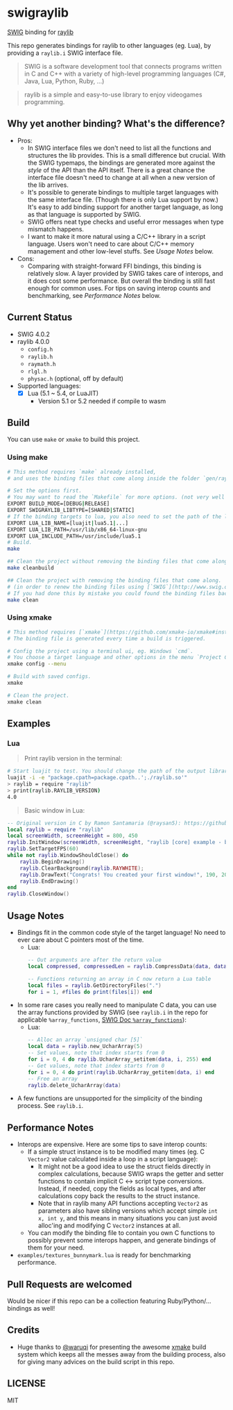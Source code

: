 # swigraylib #

[SWIG](http://www.swig.org/) binding for [raylib](https://www.raylib.com/index.html)

This repo generates bindings for raylib to other languages (eg. Lua), by providing a `raylib.i` SWIG interface file.

> SWIG is a software development tool that connects programs written in C and C++ with a variety of high-level programming languages (C#, Java, Lua, Python, Ruby, ...)

> raylib is a simple and easy-to-use library to enjoy videogames programming.

## Why yet another binding? What's the difference? ##

- Pros:
    - In SWIG interface files we don't need to list all the functions and structures the lib provides. This is a small difference but crucial. With the SWIG typemaps, the bindings are generated more against the *style* of the API than the API itself. There is a great chance the interface file doesn't need to change at all when a new version of the lib arrives.
    - It's possible to generate bindings to multiple target languages with the same interface file. (Though there is only Lua support by now.) It's easy to add binding support for another target language, as long as that language is supported by SWIG.
    - SWIG offers neat type checks and useful error messages when type mismatch happens.
    - I want to make it more natural using a C/C++ library in a script language. Users won't need to care about C/C++ memory management and other low-level stuffs. See *Usage Notes* below.
- Cons:
    - Comparing with straight-forward FFI bindings, this binding is relatively slow. A layer provided by SWIG takes care of interops, and it does cost some performance. But overall the binding is still fast enough for common uses. For tips on saving interop counts and benchmarking, see *Performance Notes* below.

## Current Status ##

- SWIG 4.0.2
- raylib 4.0.0
    - `config.h`
    - `raylib.h`
    - `raymath.h`
    - `rlgl.h`
    - `physac.h` (optional, off by default)
- Supported languages:
    - [x] Lua (5.1 ~ 5.4, or LuaJIT)
        - Version 5.1 or 5.2 needed if compile to wasm

## Build ##

You can use `make` or `xmake` to build this project.

### Using make ###
```sh
# This method requires `make` already installed,
# and uses the binding files that come along inside the folder `gen/raylib.i/`.

# Set the options first.
# You may want to read the `Makefile` for more options. (not very well documented though...)
EXPORT BUILD_MODE=[DEBUG|RELEASE]
EXPORT SWIGRAYLIB_LIBTYPE=[SHARED|STATIC]
# If the binding targets to lua, you also need to set the path of the lua library. Change the following paths accordingly.
EXPORT LUA_LIB_NAME=[luajit|lua5.1|...]
EXPORT LUA_LIB_PATH=/usr/lib/x86_64-linux-gnu
EXPORT LUA_INCLUDE_PATH=/usr/include/lua5.1
# Build.
make

## Clean the project without removing the binding files that come along.
make cleanbuild

## Clean the project with removing the binding files that come along.
# (in order to renew the binding files using [`SWIG`](http://www.swig.org/download.html)).
# If you had done this by mistake you could found the binding files back using git.
make clean
```

### Using xmake ###

```sh
# This method requires [`xmake`](https://github.com/xmake-io/xmake#installation) and [`SWIG`](http://www.swig.org/download.html) already installed.
# The binding file is generated every time a build is triggered.

# Config the project using a terminal ui, eg. Windows `cmd`.
# You choose a target language and other options in the menu `Project Configuration`.
xmake config --menu

# Build with saved configs.
xmake

# Clean the project.
xmake clean
```

## Examples ##

### Lua ###

> Print raylib version in the terminal:
```sh
# Start luajit to test. You should change the path of the output library accordingly.
luajit -i -e "package.cpath=package.cpath..';./raylib.so'"
> raylib = require "raylib"
> print(raylib.RAYLIB_VERSION)
4.0
```

> Basic window in Lua:
```lua
-- Original version in C by Ramon Santamaria (@raysan5): https://github.com/raysan5/raylib/blob/master/examples/core/core_basic_window.c
local raylib = require "raylib"
local screenWidth, screenHeight = 800, 450
raylib.InitWindow(screenWidth, screenHeight, "raylib [core] example - basic window")
raylib.SetTargetFPS(60)
while not raylib.WindowShouldClose() do
    raylib.BeginDrawing()
    raylib.ClearBackground(raylib.RAYWHITE);
    raylib.DrawText("Congrats! You created your first window!", 190, 200, 20, raylib.LIGHTGRAY)
    raylib.EndDrawing()
end
raylib.CloseWindow()
```

## Usage Notes ##

- Bindings fit in the common code style of the target language! No need to ever care about C pointers most of the time.
    - Lua:
        ```lua
        -- Out arguments are after the return value
        local compressed, compressedLen = raylib.CompressData(data, dataLen)

        -- Functions returning an array in C now return a Lua table
        local files = raylib.GetDirectoryFiles(".")
        for i = 1, #files do print(files[i]) end
        ```
- In some rare cases you really need to manipulate C data, you can use the array functions provided by SWIG (see `raylib.i` in the repo for applicable `%array_functions`, [SWIG Doc `%array_functions`](www.swig.org/Doc4.0/Library.html#Library_carrays)):
    - Lua:
        ```lua
        -- Alloc an array `unsigned char [5]`
        local data = raylib.new_UcharArray(5)
        -- Set values, note that index starts from 0
        for i = 0, 4 do raylib.UcharArray_setitem(data, i, 255) end
        -- Get values, note that index starts from 0
        for i = 0, 4 do print(raylib.UcharArray_getitem(data, i) end
        -- Free an array
        raylib.delete_UcharArray(data)
        ```
- A few functions are unsupported for the simplicity of the binding process. See `raylib.i`.

## Performance Notes ##

- Interops are expensive. Here are some tips to save interop counts:
    - If a simple struct instance is to be modified many times (eg. C `Vector2` value calculated inside a loop in a script language):
        - It might not be a good idea to use the struct fields directly in complex calculations, because SWIG wraps the getter and setter functions to contain implicit C <-> script type conversions. Instead, if needed, copy the fields as local types, and after calculations copy back the results to the struct instance.
        - Note that in raylib many API functions accepting `Vector2` as parameters also have sibling versions which accept simple `int x, int y`, and this means in many situations you can just avoid alloc'ing and modifying C `Vector2` instances at all.
    - You can modify the binding file to contain you own C functions to possibly prevent some interops happen, and generate bindings of them for your need.
- `examples/textures_bunnymark.lua` is ready for benchmarking performance.

## Pull Requests are welcomed ##

Would be nicer if this repo can be a collection featuring Ruby/Python/... bindings as well!

## Credits ##

- Huge thanks to [@waruqi](https://github.com/waruqi) for presenting the awesome [xmake](https://github.com/xmake-io/xmake) build system which keeps all the messes away from the building process, also for giving many advices on the build script in this repo.

## LICENSE ##

MIT
